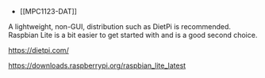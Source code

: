 


- [[MPC1123-DAT]]

A lightweight, non-GUI, distribution such as DietPi is recommended. Raspbian Lite is a bit easier to get started with and is a good second choice.

https://dietpi.com/

https://downloads.raspberrypi.org/raspbian_lite_latest




